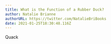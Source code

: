 ```yaml
---
title: What is the Function of a Rubber Duck?
author: Natalie Brianne
authorURL: https://twitter.com/NatalieBriBooks
date: 2021-01-25T18:30:48.116Z
---
```

Quack